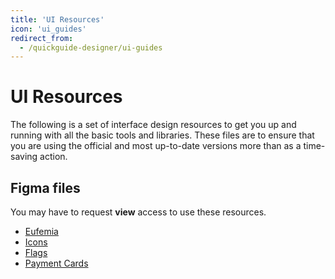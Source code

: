 ```yaml
---
title: 'UI Resources'
icon: 'ui_guides'
redirect_from:
  - /quickguide-designer/ui-guides
---
```


# UI Resources

The following is a set of interface design resources to get you up and running with all the basic tools and libraries. These files are to ensure that you are using the official and most up-to-date versions more than as a time-saving action.

## Figma files

You may have to request **view** access to use these resources.

- [Eufemia](https://www.figma.com/file/cdtwQD8IJ7pTeE45U148r1/Eufemia-Web?node-id=530%3A49)
- [Icons](https://www.figma.com/file/2aNwT4Lbyt9hFmDv8k34yN/Eufemia-Icons?node-id=1%3A9)
- [Flags](https://www.figma.com/file/Uc4ydRIqv0Ab4YiR6mSOZH/Eufemia-Flags?node-id=1%3A3246)
- [Payment Cards](https://www.figma.com/file/j0ASRTZKfbAt0uSD4milex/Cards?node-id=0%3A1)
